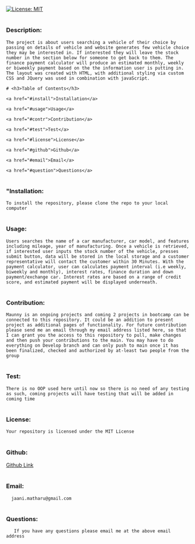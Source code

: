 
[![License: MIT](https://img.shields.io/badge/License-MIT-yellow.svg)](https://opensource.org/licenses/MIT)

# <h3 id = "descr">Description:</h3>
    The project is about users searching a vehicle of their choice by passing on details of vehicle and website generates few vehicle choice they may be interested in. If interested they will leave the stock number in the section below for someone to get back to them. The finance payment calculator will produce an estimated monthly, weekly or biweekly payment based on the the information user is putting in. The layout was created with HTML, with additional styling via custom CSS and JQuery was used in combination with javaScript.

    # <h3>Table of Contents</h3>
    
    <a href="#install">Installation</a>
    
    <a href="#usage">Usage</a>
    
    <a href="#contr">Contribution</a>
    
    <a href="#test">Test</a>
    
    <a href="#license">License</a>
    
    <a href="#github">Github</a>
    
    <a href="#email">Email</a>
    
    <a href="#question">Questions</a>
        
# <h3 id = "install">"Installation:</h3>
    To install the repository, please clone the repo to your local computer

# <h3 id = "usage">Usage:</h3>
    Users searches the name of a car manufacturer, car model, and features including mileage, year of manufacturing. Once a vehicle is retrieved, if interested user inputs the stock number of the vehicle, presses submit button, data will be stored in the local storage and a customer representative will contact the customer within 30 Minutes. With the payment calculator, user can calculates payment interval (i.e weekly, biweekly and monthly), interest rates, finance duration and down payment/exchange car. Interest rates are based on a range of credit score, and estimated payment will be displayed underneath.
    
# <h3 id = "contr">Contribution:</h3>
    Maunny is an ongoing projects and coming 2 projects in bootcamp can be connected to this repository. It could be an addition to present project as additional pages of functionality. For future contribution please send me an email through my email address listed here, so that I can grant you the access to this repository to pull, make changes and then push your contributions to the main. You may have to do everything on Develop branch and can only push to main once it has been finalized, checked and authorized by at-least two people from the group
        
# <h3 id = "test">Test:</h3>
    There is no OOP used here until now so there is no need of any testing as such, coming projects will have testing that will be added in coming time
    
# <h3 id = "license">License:</h3>
    Your repository is licensed under the MIT License 
   
# <h3 id = "github">Github:</h3>  
<a href="https://github.com/JohnnyMatharu">Github Link</a>

# <h3 id = "email">Email:</h3> 
      jaani.matharu@gmail.com

# <h3 id = "question">Questions:</h3> 
       If you have any questions please email me at the above email address
      
    